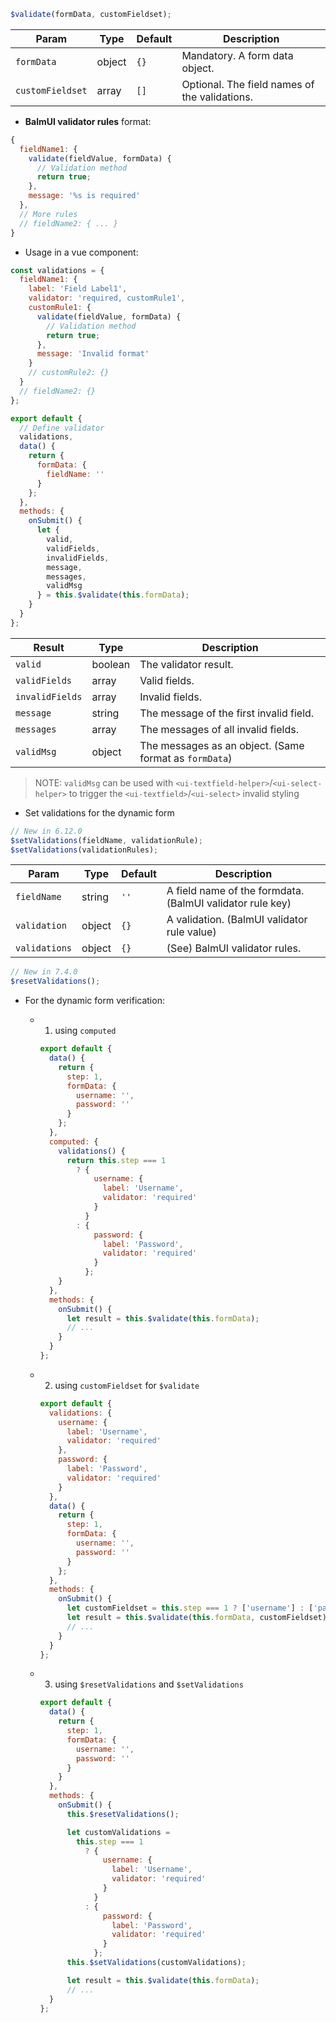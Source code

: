 ```js
$validate(formData, customFieldset);
```

| Param            | Type   | Default | Description                                   |
| ---------------- | ------ | ------- | --------------------------------------------- |
| `formData`       | object | `{}`    | Mandatory. A form data object.                |
| `customFieldset` | array  | `[]`    | Optional. The field names of the validations. |

- **BalmUI validator rules** format:

```js
{
  fieldName1: {
    validate(fieldValue, formData) {
      // Validation method
      return true;
    },
    message: '%s is required'
  },
  // More rules
  // fieldName2: { ... }
}
```

- Usage in a vue component:

```js
const validations = {
  fieldName1: {
    label: 'Field Label1',
    validator: 'required, customRule1',
    customRule1: {
      validate(fieldValue, formData) {
        // Validation method
        return true;
      },
      message: 'Invalid format'
    }
    // customRule2: {}
  }
  // fieldName2: {}
};

export default {
  // Define validator
  validations,
  data() {
    return {
      formData: {
        fieldName: ''
      }
    };
  },
  methods: {
    onSubmit() {
      let {
        valid,
        validFields,
        invalidFields,
        message,
        messages,
        validMsg
      } = this.$validate(this.formData);
    }
  }
};
```

| Result          | Type    | Description                                            |
| --------------- | ------- | ------------------------------------------------------ |
| `valid`         | boolean | The validator result.                                  |
| `validFields`   | array   | Valid fields.                                          |
| `invalidFields` | array   | Invalid fields.                                        |
| `message`       | string  | The message of the first invalid field.                |
| `messages`      | array   | The messages of all invalid fields.                    |
| `validMsg`      | object  | The messages as an object. (Same format as `formData`) |

> NOTE: `validMsg` can be used with `<ui-textfield-helper>`/`<ui-select-helper>` to trigger the `<ui-textfield>`/`<ui-select>` invalid styling

- Set validations for the dynamic form

```js
// New in 6.12.0
$setValidations(fieldName, validationRule);
$setValidations(validationRules);
```

| Param         | Type   | Default | Description                                               |
| ------------- | ------ | ------- | --------------------------------------------------------- |
| `fieldName`   | string | `''`    | A field name of the formdata. (BalmUI validator rule key) |
| `validation`  | object | `{}`    | A validation. (BalmUI validator rule value)               |
| `validations` | object | `{}`    | (See) BalmUI validator rules.                             |

```js
// New in 7.4.0
$resetValidations();
```

- For the dynamic form verification:

  - 1. using `computed`

    ```js
    export default {
      data() {
        return {
          step: 1,
          formData: {
            username: '',
            password: ''
          }
        };
      },
      computed: {
        validations() {
          return this.step === 1
            ? {
                username: {
                  label: 'Username',
                  validator: 'required'
                }
              }
            : {
                password: {
                  label: 'Password',
                  validator: 'required'
                }
              };
        }
      },
      methods: {
        onSubmit() {
          let result = this.$validate(this.formData);
          // ...
        }
      }
    };
    ```

  - 2. using `customFieldset` for `$validate`

    ```js
    export default {
      validations: {
        username: {
          label: 'Username',
          validator: 'required'
        },
        password: {
          label: 'Password',
          validator: 'required'
        }
      },
      data() {
        return {
          step: 1,
          formData: {
            username: '',
            password: ''
          }
        };
      },
      methods: {
        onSubmit() {
          let customFieldset = this.step === 1 ? ['username'] : ['password'];
          let result = this.$validate(this.formData, customFieldset);
          // ...
        }
      }
    };
    ```

  - 3. using `$resetValidations` and `$setValidations`

    ```js
    export default {
      data() {
        return {
          step: 1,
          formData: {
            username: '',
            password: ''
          }
        }
      },
      methods: {
        onSubmit() {
          this.$resetValidations();

          let customValidations =
            this.step === 1
              ? {
                  username: {
                    label: 'Username',
                    validator: 'required'
                  }
                }
              : {
                  password: {
                    label: 'Password',
                    validator: 'required'
                  }
                };
          this.$setValidations(customValidations);

          let result = this.$validate(this.formData);
          // ...
      }
    };
    ```
